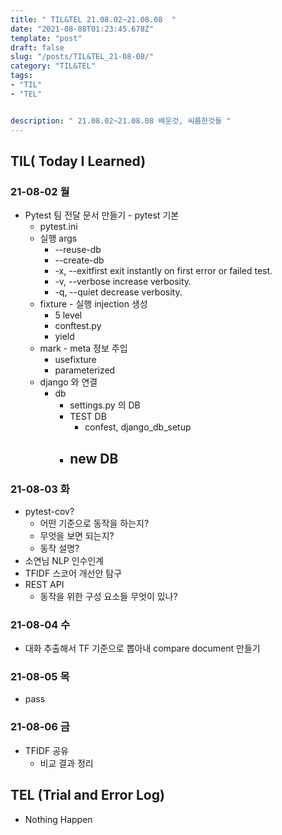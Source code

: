 ```yaml
---
title: " TIL&TEL 21.08.02~21.08.08  "
date: "2021-08-08T01:23:45.678Z"
template: "post"
draft: false
slug: "/posts/TIL&TEL_21-08-08/"
category: "TIL&TEL"
tags:
- "TIL"
- "TEL"


description: " 21.08.02~21.08.08 배운것, 씨름한것들 "
---
```


## TIL( Today I Learned)

### 21-08-02 월

-    Pytest 팀 전달 문서 만들기
    -   pytest 기본
        -   pytest.ini
        -   실행 args 
            -   --reuse-db
            -   --create-db
            -   -x, --exitfirst       exit instantly on first error or failed test.
            -   -v, --verbose         increase verbosity.
            -   -q, --quiet           decrease verbosity.
        -   fixture - 실행 injection 생성
            -   5 level 
            -   conftest.py
            -   yield
        -   mark - meta 정보 주입
            -   usefixture 
            -   parameterized
        -   django 와 연결
            -   db
                -   settings.py 의 DB
                -   TEST DB
                    -   confest, django_db_setup 
                -   new DB
                    -   

### 21-08-03 화

-   pytest-cov?
    -   어떤 기준으로 동작을 하는지?
    -   무엇을 보면 되는지?
    -   동작 설명?
-   소연님 NLP 인수인계
-   TFIDF 스코어 개선안 탐구
-   REST API 
    -   동작을 위한 구성 요소들 무엇이 있나?

### 21-08-04 수

-   대화 추출해서 TF 기준으로 뽑아내 compare document 만들기

### 21-08-05 목

-   pass

### 21-08-06 금 

-   TFIDF 공유
    -   비교 결과 정리

## TEL (Trial and Error Log)

-   Nothing Happen

